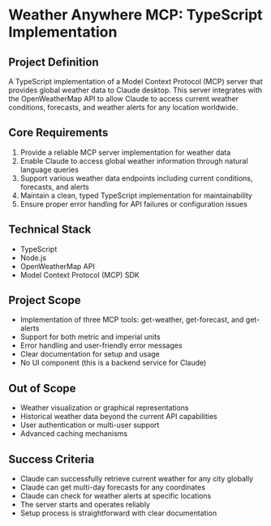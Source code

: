 # Weather Anywhere MCP: TypeScript Implementation

## Project Definition
A TypeScript implementation of a Model Context Protocol (MCP) server that provides global weather data to Claude desktop. This server integrates with the OpenWeatherMap API to allow Claude to access current weather conditions, forecasts, and weather alerts for any location worldwide.

## Core Requirements
1. Provide a reliable MCP server implementation for weather data
2. Enable Claude to access global weather information through natural language queries
3. Support various weather data endpoints including current conditions, forecasts, and alerts
4. Maintain a clean, typed TypeScript implementation for maintainability
5. Ensure proper error handling for API failures or configuration issues

## Technical Stack
- TypeScript
- Node.js
- OpenWeatherMap API
- Model Context Protocol (MCP) SDK

## Project Scope
- Implementation of three MCP tools: get-weather, get-forecast, and get-alerts
- Support for both metric and imperial units
- Error handling and user-friendly error messages
- Clear documentation for setup and usage
- No UI component (this is a backend service for Claude)

## Out of Scope
- Weather visualization or graphical representations
- Historical weather data beyond the current API capabilities
- User authentication or multi-user support
- Advanced caching mechanisms

## Success Criteria
- Claude can successfully retrieve current weather for any city globally
- Claude can get multi-day forecasts for any coordinates
- Claude can check for weather alerts at specific locations
- The server starts and operates reliably
- Setup process is straightforward with clear documentation 